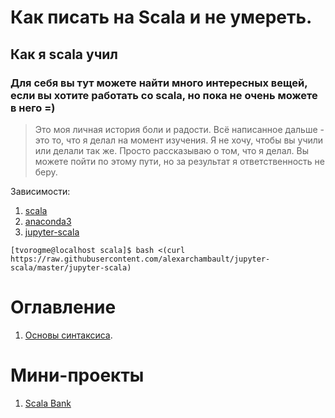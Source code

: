 # Как писать на Scala и не умереть.
## Как я scala учил 
### Для себя вы тут можете найти много интересных вещей, если вы хотите работать со scala, но пока не очень можете в него =)

> Это моя личная история боли и радости. Всё написанное дальше - это то, что я делал на момент изучения. Я не хочу, чтобы вы учили или делали так же. Просто рассказываю о том, что я делал. Вы можете пойти по этому пути, но за результат я ответственность не беру.

Зависимости:

1. [scala](https://www.scala-lang.org/)
2. [anaconda3](https://www.continuum.io/downloads)
3. [jupyter-scala](https://github.com/alexarchambault/jupyter-scala)
```
[tvorogme@localhost scala]$ bash <(curl https://raw.githubusercontent.com/alexarchambault/jupyter-scala/master/jupyter-scala)
```
# Оглавление
1. [Основы синтаксиса](https://github.com/tvorogme/scala/blob/master/basics.ipynb).

# Мини-проекты
1. [Scala Bank](https://github.com/tvorogme/scala/blob/master/little-projects/Bank.ipynb)

